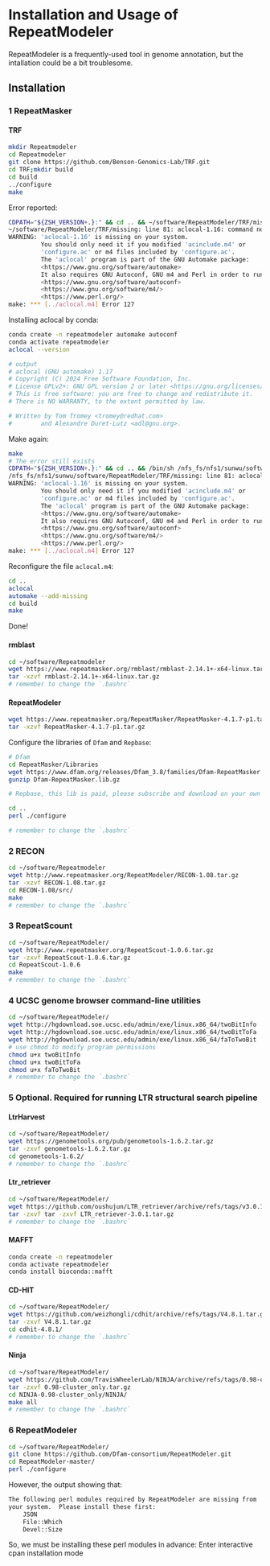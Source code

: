 # Installation and Usage of RepeatModeler
RepeatModeler is a frequently-used tool in genome annotation, but the intallation could be a bit troublesome.

## Installation
### 1 RepeatMasker
#### TRF
```sh
mkdir Repeatmodeler
cd Repeatmodeler
git clone https://github.com/Benson-Genomics-Lab/TRF.git
cd TRF;mkdir build
cd build
../configure
make
```
Error reported:
```sh
CDPATH="${ZSH_VERSION+.}:" && cd .. && ~/software/RepeatModeler/TRF/missing aclocal-1.16 
~/software/RepeatModeler/TRF/missing: line 81: aclocal-1.16: command not found
WARNING: 'aclocal-1.16' is missing on your system.
         You should only need it if you modified 'acinclude.m4' or
         'configure.ac' or m4 files included by 'configure.ac'.
         The 'aclocal' program is part of the GNU Automake package:
         <https://www.gnu.org/software/automake>
         It also requires GNU Autoconf, GNU m4 and Perl in order to run:
         <https://www.gnu.org/software/autoconf>
         <https://www.gnu.org/software/m4/>
         <https://www.perl.org/>
make: *** [../aclocal.m4] Error 127
```
Installing aclocal by conda:
```sh
conda create -n repeatmodeler automake autoconf
conda activate repeatmodeler
aclocal --version

# output
# aclocal (GNU automake) 1.17
# Copyright (C) 2024 Free Software Foundation, Inc.
# License GPLv2+: GNU GPL version 2 or later <https://gnu.org/licenses/gpl-2.0.html>
# This is free software: you are free to change and redistribute it.
# There is NO WARRANTY, to the extent permitted by law.

# Written by Tom Tromey <tromey@redhat.com>
#        and Alexandre Duret-Lutz <adl@gnu.org>.
```
Make again:
```sh
make
# The error still exists
CDPATH="${ZSH_VERSION+.}:" && cd .. && /bin/sh /nfs_fs/nfs1/sunwu/software/RepeatModeler/TRF/missing aclocal-1.16 
/nfs_fs/nfs1/sunwu/software/RepeatModeler/TRF/missing: line 81: aclocal-1.16: command not found
WARNING: 'aclocal-1.16' is missing on your system.
         You should only need it if you modified 'acinclude.m4' or
         'configure.ac' or m4 files included by 'configure.ac'.
         The 'aclocal' program is part of the GNU Automake package:
         <https://www.gnu.org/software/automake>
         It also requires GNU Autoconf, GNU m4 and Perl in order to run:
         <https://www.gnu.org/software/autoconf>
         <https://www.gnu.org/software/m4/>
         <https://www.perl.org/>
make: *** [../aclocal.m4] Error 127
```
Reconfigure the file `aclocal.m4`:
```sh
cd ..
aclocal
automake --add-missing
cd build
make
```
Done!
#### rmblast
```sh
cd ~/software/Repeatmodeler
wget https://www.repeatmasker.org/rmblast/rmblast-2.14.1+-x64-linux.tar.gz
tar -xzvf rmblast-2.14.1+-x64-linux.tar.gz
# remember to change the `.bashrc`
```
#### RepeatModeler
```sh
wget https://www.repeatmasker.org/RepeatMasker/RepeatMasker-4.1.7-p1.tar.gz
tar -xzvf RepeatMasker-4.1.7-p1.tar.gz
```
Configure the libraries of `Dfam` and `Repbase`:
```sh
# Dfam
cd RepeatMasker/Libraries
wget https://www.dfam.org/releases/Dfam_3.8/families/Dfam-RepeatMasker.lib.gz
gunzip Dfam-RepeatMasker.lib.gz

# Repbase, this lib is paid, please subscribe and download on your own

cd ..
perl ./configure

# remember to change the `.bashrc`
```

### 2 RECON
```sh
cd ~/software/Repeatmodeler
wget http://www.repeatmasker.org/RepeatModeler/RECON-1.08.tar.gz
tar -xzvf RECON-1.08.tar.gz
cd RECON-1.08/src/
make
# remember to change the `.bashrc`
```

### 3 RepeatScount
```sh
cd ~/software/RepeatModeler/
wget http://www.repeatmasker.org/RepeatScout-1.0.6.tar.gz
tar -zxvf RepeatScout-1.0.6.tar.gz
cd RepeatScout-1.0.6
make
# remember to change the `.bashrc`
```

### 4 UCSC genome browser command-line utilities
```sh
cd ~/software/RepeatModeler/
wget http://hgdownload.soe.ucsc.edu/admin/exe/linux.x86_64/twoBitInfo
wget http://hgdownload.soe.ucsc.edu/admin/exe/linux.x86_64/twoBitToFa
wget http://hgdownload.soe.ucsc.edu/admin/exe/linux.x86_64/faToTwoBit
# use chmod to modify program permissions
chmod u+x twoBitInfo
chmod u+x twoBitToFa
chmod u+x faToTwoBit
# remember to change the `.bashrc`
```
### 5 Optional. Required for running LTR structural search pipeline
#### LtrHarvest 
```sh
cd ~/software/RepeatModeler/
wget https://genometools.org/pub/genometools-1.6.2.tar.gz
tar -zxvf genometools-1.6.2.tar.gz
cd genometools-1.6.2/
# remember to change the `.bashrc`
```
#### Ltr_retriever
```sh
cd ~/software/RepeatModeler/
wget https://github.com/oushujun/LTR_retriever/archive/refs/tags/v3.0.1.tar.gz
tar -zxvf tar -zxvf LTR_retriever-3.0.1.tar.gz
# remember to change the `.bashrc`
```
#### MAFFT
```sh
conda create -n repeatmodeler
conda activate repeatmodeler
conda install bioconda::mafft
```
#### CD-HIT
```sh
cd ~/software/RepeatModeler/
wget https://github.com/weizhongli/cdhit/archive/refs/tags/V4.8.1.tar.gz
tar -zxvf V4.8.1.tar.gz
cd cdhit-4.8.1/
# remember to change the `.bashrc`
```
#### Ninja
```sh
cd ~/software/RepeatModeler/
wget https://github.com/TravisWheelerLab/NINJA/archive/refs/tags/0.98-cluster_only.tar.gz
tar -zxvf 0.98-cluster_only.tar.gz
cd NINJA-0.98-cluster_only/NINJA/
make all
# remember to change the `.bashrc`
```
### 6 RepeatModeler
```sh
cd ~/software/RepeatModeler/
git clone https://github.com/Dfam-consortium/RepeatModeler.git
cd RepeatModeler-master/
perl ./configure
```
However, the output showing that:
```sh
The following perl modules required by RepeatModeler are missing from
your system.  Please install these first:
    JSON
    File::Which
    Devel::Size
```
So, we must be installing these perl modules in advance:
Enter interactive cpan installation mode




